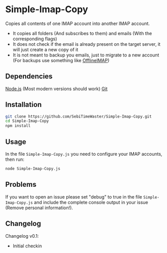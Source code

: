 # Simple-Imap-Copy

Copies all contents of one IMAP account into another IMAP account.

-   It copies all folders (And subscribes to them) and emails (With the corresponding flags)
-   It does not check if the email is already present on the target server, it will just create a new copy of it
-   It is not meant to backup you emails, just to migrate to a new account (For backups use something like [OfflineIMAP](http://www.offlineimap.org))

## Dependencies

[Node.js](https://nodejs.org/en/) (Most modern versions should work)
[Git](https://git-scm.com)

## Installation

```Bash
git clone https://github.com/SebiTimeWaster/Simple-Imap-Copy.git
cd Simple-Imap-Copy
npm install
```

## Usage

In the file `Simple-Imap-Copy.js` you need to configure your IMAP accounts, then run:

```Bash
node Simple-Imap-Copy.js
```

## Problems

If you want to open an issue please set "debug" to true in the file `Simple-Imap-Copy.js` and include the complete console output in your issue (Remove personal information!).

## Changelog

Changelog v0.1:

-   Initial checkin
